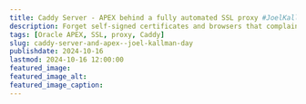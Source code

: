 ```yaml
---
title: Caddy Server - APEX behind a fully automated SSL proxy #JoelKallmanDay
description: Forget self-signed certificates and browsers that complain about them
tags: [Oracle APEX, SSL, proxy, Caddy]
slug: caddy-server-and-apex--joel-kallman-day
publishdate: 2024-10-16
lastmod: 2024-10-16 12:00:00
featured_image: 
featured_image_alt: 
featured_image_caption: 
---
```


